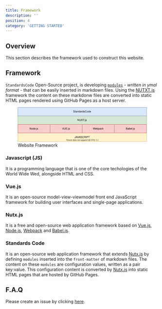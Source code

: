 ```yaml
---
title: Framework
description: ''
position: 4
category: 'GETTING STARTED'
---
```

## Overview
This section describes the framework used to construct this website.

## Framework
`StandardsCode` Open-Source project, is developing [`modules`]() - *written in ymal format* - that can be easily inserted in markdown files. Using the [NUTXT.js]() framework the content on these markdonw files are converted into static HTML pages rendered using GitHub Pages as a host server.

<figure>
      <img  src="images/website-framework.svg" alt="Website Framework">
      <figcaption>Website Framework</figcaption>
</figure>

### Javascript (JS)
It is a programming language that is one of the core techologies of the World Wide Wed, alongside HTML and CSS.
### Vue.js 
It is an open-source model-view-viewmodel front end JavaScript framework for building user interfaces and single-page applications.

### Nutx.js
It is a free and open-source web application framework based on [Vue.js](), [Node.js](), [Webpack]() and [Babel.js]().

### Standards Code
It is an open-source web application framework that extends [Nutx.js]() by defining `modules` inserted into the `front-matter` of markdown files. The content on these `modules` are configuration values, written as a pair key:value. This configuration content is converted by [Nutx.js]() into static HTML pages that are hosted by GitHub Pages.

## F.A.Q
Please create an issue by clicking [here](https://github.com/OpenMobileAlliance/githubpages-doc-guidelines/issues).